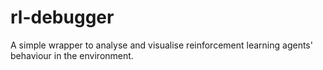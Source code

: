 # rl-debugger
A simple wrapper to analyse and visualise reinforcement learning agents' behaviour in the environment.

